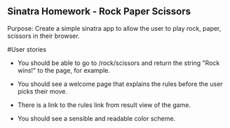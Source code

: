 ## Sinatra Homework - Rock Paper Scissors

Purpose: Create a simple sinatra app to allow the user to play rock, paper, scissors in their browser.

#User stories

- You should be able to go to /rock/scissors and return the string "Rock wins!" to the page, for example.

- You should see a welcome page that explains the rules before the user picks their move. 

- There is a link to the rules link from result view of the game.

- You should see a sensible and readable color scheme. 
